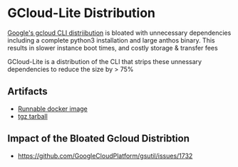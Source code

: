 # GCloud-Lite Distribution

[Google's gcloud CLI distriibution](https://cloud.google.com/sdk/docs/install)
is bloated with unnecessary dependencies including a complete python3
installation and large anthos binary.  This results in slower instance boot
times, and costly storage & transfer fees

GCloud-Lite is a distribution of the CLI that strips these unnessary dependencies to reduce the size by > 75% 

## Artifacts
* [Runnable docker image](https://console.cloud.google.com/artifacts/docker/tonym-us/us-west1/gcloud-lite/gcloud-lite?hl=en&project=tonym-us)
* [tgz tarball](https://github.com/tonymet/gcloud-lite/releases)

## Impact of the Bloated Gcloud Distribtion
* https://github.com/GoogleCloudPlatform/gsutil/issues/1732